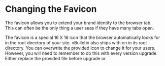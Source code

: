 # Changing the Favicon

The favicon allows you to extend your brand identity to the browser tab. This can often be the only thing a user sees if they have many tabs open.

The favicon is a special 16 X 16 icon that the browser automatically looks for in the root directory of your site. vBulletin also ships with on in its root directory. You can overwrite the provided icon to change it for your users. However, you will need to remember to do this with every version upgrade. Either replace the provided file before upgrade or 